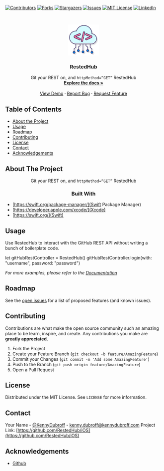 <!--
*** Thanks for checking out this README Template. If you have a suggestion that would
*** make this better, please fork the repo and create a pull request or simply open
*** an issue with the tag "enhancement".
*** Thanks again! Now go create something AMAZING! :D
***
***
***
*** To avoid retyping too much info. Do a search and replace for the following:
*** iOS, /repo/ (with /repo-name/)
-->





<!-- PROJECT SHIELDS -->
<!--
*** I'm using markdown "reference style" links for readability.
*** Reference links are enclosed in brackets [ ] instead of parentheses ( ).
*** See the bottom of this document for the declaration of the reference variables
*** for contributors-url, forks-url, etc. This is an optional, concise syntax you may use.
*** https://www.markdownguide.org/basic-syntax/#reference-style-links
-->
[![Contributors][contributors-shield]][contributors-url]
[![Forks][forks-shield]][forks-url]
[![Stargazers][stars-shield]][stars-url]
[![Issues][issues-shield]][issues-url]
[![MIT License][license-shield]][license-url]
[![LinkedIn][linkedin-shield]][linkedin-url]



<!-- PROJECT LOGO -->
<br />
<p align="center">
  <a href="https://github.com/RestedHub/iOS">
    <img src="https://raw.githubusercontent.com/RestedHub/iOS/main/images/cloudCoding.png" alt="Logo" width="100" height="100">
  </a>

  <h3 align="center">RestedHub</h3>

  <p align="center">
    Git your REST on, and <code>httpMethod=“GET”</code> RestedHub
    <br />
    <a href="https://github.com/RestedHub/iOS"><strong>Explore the docs »</strong></a>
    <br />
    <br />
    <a href="https://github.com/RestedHub/iOS">View Demo</a>
    ·
    <a href="https://github.com/RestedHub/iOS/issues">Report Bug</a>
    ·
    <a href="https://github.com/RestedHub/iOS/issues">Request Feature</a>
  </p>
</p>

<!-- TABLE OF CONTENTS -->
## Table of Contents

* [About the Project](#about-the-project)
* [Usage](#usage)
* [Roadmap](#roadmap)
* [Contributing](#contributing)
* [License](#license)
* [Contact](#contact)
* [Acknowledgements](#acknowledgements)



<!-- ABOUT THE PROJECT -->
## About The Project

<!--[![Product Name Screen Shot][product-screenshot]](https://example.com)-->
<div style="text-align: center;">
Git your REST on, 
and
<code>httpMethod=“GET”</code> RestedHub

### Built With
</div>

* [https://swift.org/package-manager/](Swift Package Manager)
* [https://developer.apple.com/xcode/](Xcode)
* [https://swift.org/](Swift)

<!-- USAGE EXAMPLES -->
## Usage

Use RestedHub to interact with the GitHub REST API without writing a bunch of boilerplate code.

let gitHubRestController = RestedHub()
gitHubRestController.login(with: "username", password: "password")

_For more examples, please refer to the [Documentation](https://example.com)_

<!-- ROADMAP -->
## Roadmap

See the [open issues](https://github.com/RestedHub/iOS/issues) for a list of proposed features (and known issues).

<!-- CONTRIBUTING -->
## Contributing

Contributions are what make the open source community such an amazing place to be learn, inspire, and create. Any contributions you make are **greatly appreciated**.

1. Fork the Project
2. Create your Feature Branch (`git checkout -b feature/AmazingFeature`)
3. Commit your Changes (`git commit -m 'Add some AmazingFeature'`)
4. Push to the Branch (`git push origin feature/AmazingFeature`)
5. Open a Pull Request

<!-- LICENSE -->
## License

Distributed under the MIT License. See `LICENSE` for more information.

<!-- CONTACT -->
## Contact

Your Name - [@KennyDubroff](https://twitter.com/KennyDubroff) - kenny.dubroff@kennydubroff.com
Project Link: [https://github.com/RestedHub/iOS](https://github.com/RestedHub/iOS)

<!-- ACKNOWLEDGEMENTS -->
## Acknowledgements

* [Github](https://github.com)

<!-- MARKDOWN LINKS & IMAGES -->
<!-- https://www.markdownguide.org/basic-syntax/#reference-style-links -->
[contributors-shield]: https://img.shields.io/github/contributors/RestedHub/iOS/repo.svg?style=flat-square
[contributors-url]: https://github.com/RestedHub/iOS/repo/graphs/contributors
[forks-shield]: https://img.shields.io/github/forks/RestedHub/iOS/repo.svg?style=flat-square
[forks-url]: https://github.com/RestedHub/iOS/repo/network/members
[stars-shield]: https://img.shields.io/github/stars/RestedHub/iOS/repo.svg?style=flat-square
[stars-url]: https://github.com/RestedHub/iOS/repo/stargazers
[issues-shield]: https://img.shields.io/github/issues/RestedHub/iOS/repo.svg?style=flat-square
[issues-url]: https://github.com/RestedHub/iOS/repo/issues
[license-shield]: https://img.shields.io/github/license/RestedHub/iOS/repo.svg?style=flat-square
[license-url]: https://github.com/RestedHub/iOS/repo/blob/master/LICENSE.txt
[linkedin-shield]: https://img.shields.io/badge/-LinkedIn-black.svg?style=flat-square&logo=linkedin&colorB=555
[linkedin-url]: https://linkedin.com/in/RestedHub
[product-screenshot]: images/screenshot.png
